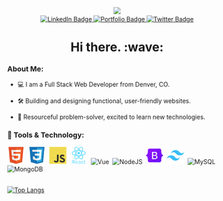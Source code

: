 <div id="header" align="center">
<img src="https://media.giphy.com/media/5Lmn42BCOy99RaGRP7/giphy.gif" width="100"/>


<div id="badges">
  <a href="https://www.linkedin.com/in/agmorrow/" target="_blank">
    <img src="https://img.shields.io/badge/LinkedIn-blue?style=for-the-badge&logo=linkedin&logoColor=white" alt="LinkedIn Badge"/>
  </a>
  <a href="https://austinmorrow.me/" target="_blank">
    <img src="https://img.shields.io/badge/Portfolio-red?style=for-the-badge&logo=netlify&logoColor=white" alt="Portfolio Badge"/>
  </a>
  <a href="https://twitter.com/agmorrow_" target="_blank">
    <img src="https://img.shields.io/badge/Twitter-blue?style=for-the-badge&logo=twitter&logoColor=white" alt="Twitter Badge"/>
  </a>
</div>

<h1>
Hi there. :wave:
</h1>
</div>

### About Me:

- :computer: I am a Full Stack Web Developer from Denver, CO.

- :hammer_and_wrench: Building and designing functional, user-friendly websites.

- :paperclip: Resourceful problem-solver, excited to learn new technologies.

### :toolbox: Tools & Technology:
<div>
   <img src="https://github.com/devicons/devicon/blob/master/icons/html5/html5-original.svg" title="HTML5" alt="HTML" width="40" height="40"/>&nbsp;
  <img src="https://github.com/devicons/devicon/blob/master/icons/css3/css3-original.svg"  title="CSS3" alt="CSS" width="40" height="40"/>&nbsp;
  <img src="https://github.com/devicons/devicon/blob/master/icons/javascript/javascript-original.svg" title="JavaScript" alt="JavaScript" width="40" height="40"/>&nbsp;
   <img src="https://github.com/devicons/devicon/blob/master/icons/react/react-original-wordmark.svg" title="React" alt="React" width="40" height="40"/>&nbsp;
  <img src="https://cdn.jsdelivr.net/gh/devicons/devicon/icons/vuejs/vuejs-original-wordmark.svg" title="Vue" alt="Vue" width="40" height="40"/>&nbsp;
  <img src="https://cdn.jsdelivr.net/gh/devicons/devicon/icons/nodejs/nodejs-original.svg" title="NodeJS" alt="NodeJS" width="40" height="40"/>&nbsp;
  <img src="https://github.com/devicons/devicon/blob/master/icons/bootstrap/bootstrap-original.svg" title="Bootstrap" alt="Bootstrap" width="40" height="40"/>&nbsp;
  <img src="https://github.com/devicons/devicon/blob/master/icons/tailwindcss/tailwindcss-plain.svg" title="Tailwind" alt="Tailwind" width="40" height="40"/>&nbsp;
  <img src="https://cdn.jsdelivr.net/gh/devicons/devicon/icons/mysql/mysql-original.svg" title="MySQL"  alt="MySQL" width="40" height="40"/>&nbsp;
  <img src="https://cdn.jsdelivr.net/gh/devicons/devicon/icons/mongodb/mongodb-original.svg" title="MongoDB" alt="MongoDB" width="40" height="40"/>&nbsp;
  
</div>
<br>

[![Top Langs](https://github-readme-stats.vercel.app/api/top-langs/?username=agmorrow&layout=compact&theme=vision-friendly-dark)](https://github.com/anuraghazra/github-readme-stats)




